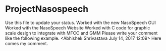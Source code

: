 # ProjectNasospeech
Use this file to update your status.
Worked with the new NasoSpeech GUI
Worked with the NasoSpeech Website
Worked with C code for graphic scale design to integrate with MFCC and GMM
Please write your comment like the following example. <Abhishek Shrivastava July 14, 2017 12:09> Here comes my comment.
